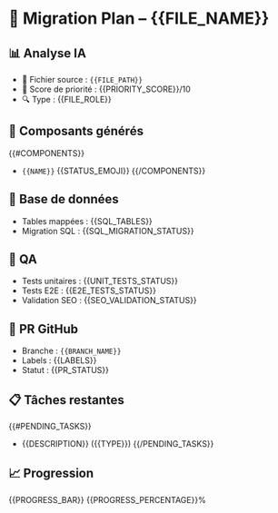 # 🔁 Migration Plan – {{FILE_NAME}}

## 📊 Analyse IA
- 📁 Fichier source : `{{FILE_PATH}}`
- 🧠 Score de priorité : {{PRIORITY_SCORE}}/10
- 🔍 Type : {{FILE_ROLE}}

## 🧱 Composants générés
{{#COMPONENTS}}
- `{{NAME}}` {{STATUS_EMOJI}}
{{/COMPONENTS}}

## 🔄 Base de données
- Tables mappées : {{SQL_TABLES}}
- Migration SQL : {{SQL_MIGRATION_STATUS}}

## 🧪 QA
- Tests unitaires : {{UNIT_TESTS_STATUS}}
- Tests E2E : {{E2E_TESTS_STATUS}}
- Validation SEO : {{SEO_VALIDATION_STATUS}}

## 📌 PR GitHub
- Branche : `{{BRANCH_NAME}}`
- Labels : {{LABELS}}
- Statut : {{PR_STATUS}}

## 📋 Tâches restantes
{{#PENDING_TASKS}}
- {{DESCRIPTION}} ({{TYPE}})
{{/PENDING_TASKS}}

## 📈 Progression
{{PROGRESS_BAR}} {{PROGRESS_PERCENTAGE}}%
